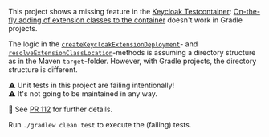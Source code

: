 This project shows a missing feature in the [Keycloak Testcontainer]: 
[On-the-fly adding of extension classes to the container] doesn't work in Gradle projects. 

The logic in the [`createKeycloakExtensionDeployment`]- and [`resolveExtensionClassLocation`]-methods is assuming a directory structure as in the Maven `target`-folder. 
However, with Gradle projects, the directory structure is different. 

⚠️ Unit tests in this project are failing intentionally! <br>
⚠️ It's not going to be maintained in any way.

👀 See [PR 112] for further details. 

Run `./gradlew clean test` to execute the (failing) tests.


[`createKeycloakExtensionDeployment`]: https://github.com/dasniko/testcontainers-keycloak/blob/c03f9718cf48356bdc3ae485c09da344d01724ba/src/main/java/dasniko/testcontainers/keycloak/ExtendableKeycloakContainer.java#L218-L249
[`resolveExtensionClassLocation`]: https://github.com/dasniko/testcontainers-keycloak/blob/c03f9718cf48356bdc3ae485c09da344d01724ba/src/main/java/dasniko/testcontainers/keycloak/ExtendableKeycloakContainer.java#L251-L257
[Keycloak Testcontainer]: https://github.com/dasniko/testcontainers-keycloak/
[On-the-fly adding of extension classes to the container]: https://github.com/dasniko/testcontainers-keycloak/#testing-custom-extensions
[PR 112]: https://github.com/dasniko/testcontainers-keycloak/pull/112